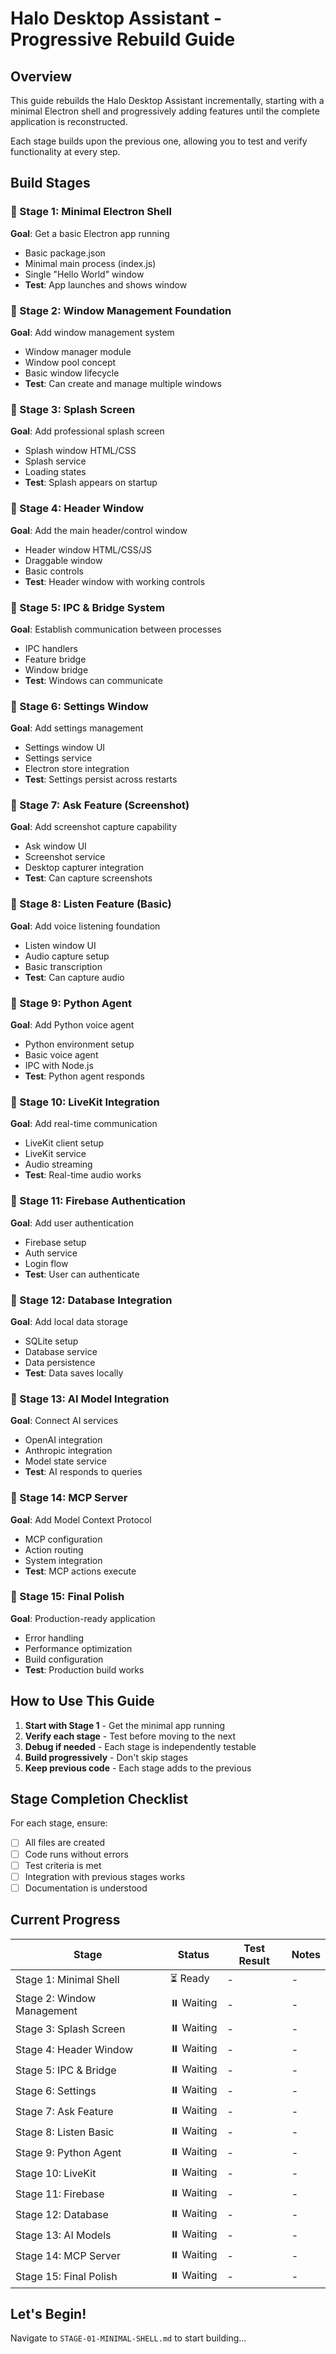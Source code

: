 # Halo Desktop Assistant - Progressive Rebuild Guide

## Overview

This guide rebuilds the Halo Desktop Assistant incrementally, starting with a minimal Electron shell and progressively adding features until the complete application is reconstructed.

Each stage builds upon the previous one, allowing you to test and verify functionality at every step.

## Build Stages

### 🎯 Stage 1: Minimal Electron Shell
**Goal**: Get a basic Electron app running
- Basic package.json
- Minimal main process (index.js)
- Single "Hello World" window
- **Test**: App launches and shows window

### 🎯 Stage 2: Window Management Foundation
**Goal**: Add window management system
- Window manager module
- Window pool concept
- Basic window lifecycle
- **Test**: Can create and manage multiple windows

### 🎯 Stage 3: Splash Screen
**Goal**: Add professional splash screen
- Splash window HTML/CSS
- Splash service
- Loading states
- **Test**: Splash appears on startup

### 🎯 Stage 4: Header Window
**Goal**: Add the main header/control window
- Header window HTML/CSS/JS
- Draggable window
- Basic controls
- **Test**: Header window with working controls

### 🎯 Stage 5: IPC & Bridge System
**Goal**: Establish communication between processes
- IPC handlers
- Feature bridge
- Window bridge
- **Test**: Windows can communicate

### 🎯 Stage 6: Settings Window
**Goal**: Add settings management
- Settings window UI
- Settings service
- Electron store integration
- **Test**: Settings persist across restarts

### 🎯 Stage 7: Ask Feature (Screenshot)
**Goal**: Add screenshot capture capability
- Ask window UI
- Screenshot service
- Desktop capturer integration
- **Test**: Can capture screenshots

### 🎯 Stage 8: Listen Feature (Basic)
**Goal**: Add voice listening foundation
- Listen window UI
- Audio capture setup
- Basic transcription
- **Test**: Can capture audio

### 🎯 Stage 9: Python Agent
**Goal**: Add Python voice agent
- Python environment setup
- Basic voice agent
- IPC with Node.js
- **Test**: Python agent responds

### 🎯 Stage 10: LiveKit Integration
**Goal**: Add real-time communication
- LiveKit client setup
- LiveKit service
- Audio streaming
- **Test**: Real-time audio works

### 🎯 Stage 11: Firebase Authentication
**Goal**: Add user authentication
- Firebase setup
- Auth service
- Login flow
- **Test**: User can authenticate

### 🎯 Stage 12: Database Integration
**Goal**: Add local data storage
- SQLite setup
- Database service
- Data persistence
- **Test**: Data saves locally

### 🎯 Stage 13: AI Model Integration
**Goal**: Connect AI services
- OpenAI integration
- Anthropic integration
- Model state service
- **Test**: AI responds to queries

### 🎯 Stage 14: MCP Server
**Goal**: Add Model Context Protocol
- MCP configuration
- Action routing
- System integration
- **Test**: MCP actions execute

### 🎯 Stage 15: Final Polish
**Goal**: Production-ready application
- Error handling
- Performance optimization
- Build configuration
- **Test**: Production build works

## How to Use This Guide

1. **Start with Stage 1** - Get the minimal app running
2. **Verify each stage** - Test before moving to the next
3. **Debug if needed** - Each stage is independently testable
4. **Build progressively** - Don't skip stages
5. **Keep previous code** - Each stage adds to the previous

## Stage Completion Checklist

For each stage, ensure:
- [ ] All files are created
- [ ] Code runs without errors
- [ ] Test criteria is met
- [ ] Integration with previous stages works
- [ ] Documentation is understood

## Current Progress

| Stage | Status | Test Result | Notes |
|-------|--------|-------------|-------|
| Stage 1: Minimal Shell | ⏳ Ready | - | - |
| Stage 2: Window Management | ⏸️ Waiting | - | - |
| Stage 3: Splash Screen | ⏸️ Waiting | - | - |
| Stage 4: Header Window | ⏸️ Waiting | - | - |
| Stage 5: IPC & Bridge | ⏸️ Waiting | - | - |
| Stage 6: Settings | ⏸️ Waiting | - | - |
| Stage 7: Ask Feature | ⏸️ Waiting | - | - |
| Stage 8: Listen Basic | ⏸️ Waiting | - | - |
| Stage 9: Python Agent | ⏸️ Waiting | - | - |
| Stage 10: LiveKit | ⏸️ Waiting | - | - |
| Stage 11: Firebase | ⏸️ Waiting | - | - |
| Stage 12: Database | ⏸️ Waiting | - | - |
| Stage 13: AI Models | ⏸️ Waiting | - | - |
| Stage 14: MCP Server | ⏸️ Waiting | - | - |
| Stage 15: Final Polish | ⏸️ Waiting | - | - |

## Let's Begin!

Navigate to `STAGE-01-MINIMAL-SHELL.md` to start building...